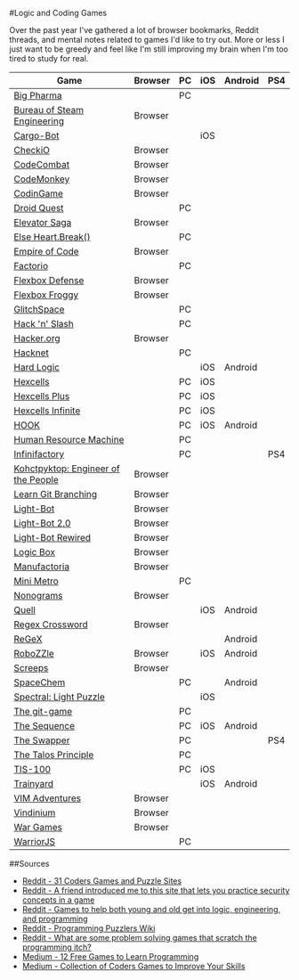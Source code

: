 #Logic and Coding Games

Over the past year I've gathered a lot of browser bookmarks, Reddit threads, and mental notes related to games I'd like to try out. More or less I just want to be greedy and feel like I'm still improving my brain when I'm too tired to study for real. 

<table>
  <thead>
    <tr>
      <th>Game</th>
      <th>Browser</th>
      <th>PC</th>
      <th>iOS</th>
      <th>Android</th>
      <th>PS4</th>
    </tr>
  </thead>
  <tbody>
    <tr>
      <td><a href="http://store.steampowered.com/app/344850/">Big Pharma</a></td>
      <td></td>
      <td>PC</td>
      <td></td>
      <td></td>
      <td></td>
    </tr>
    <tr>
      <td><a href="http://www.zachtronics.com/the-bureau-of-steam-engineering/">Bureau of Steam Engineering</a></td>
      <td>Browser</td>
      <td></td>
      <td></td>
      <td></td>
      <td></td>
    </tr>
    <tr>
      <td><a href="http://twolivesleft.com/CargoBot/">Cargo-Bot</a></td>
      <td></td>
      <td></td>
      <td>iOS</td>
      <td></td>
      <td></td>
    </tr>
    <tr>
      <td><a href="https://checkio.org/">CheckiO</a></td>
      <td>Browser</td>
      <td></td>
      <td></td>
      <td></td>
      <td></td>
    </tr>
    <tr>
      <td><a href="https://codecombat.com/play">CodeCombat</a></td>
      <td>Browser</td>
      <td></td>
      <td></td>
      <td></td>
      <td></td>
    </tr>
    <tr>
      <td><a href="https://www.playcodemonkey.com/">CodeMonkey</a></td>
      <td>Browser</td>
      <td></td>
      <td></td>
      <td></td>
      <td></td>
    </tr>
    <tr>
      <td><a href="https://www.codingame.com/start">CodinGame</a></td>
      <td>Browser</td>
      <td></td>
      <td></td>
      <td></td>
      <td></td>
    </tr>
    <tr>
      <td><a href="https://sites.google.com/site/droidquest/Home/downloads">Droid Quest</a></td>
      <td></td>
      <td>PC</td>
      <td></td>
      <td></td>
      <td></td>
    </tr>
    <tr>
      <td><a href="http://play.elevatorsaga.com/">Elevator Saga</a></td>
      <td>Browser</td>
      <td></td>
      <td></td>
      <td></td>
      <td></td>
    </tr>
    <tr>
      <td><a href="http://elseheartbreak.com/">Else Heart.Break()</a></td>
      <td></td>
      <td>PC</td>
      <td></td>
      <td></td>
      <td></td>
    </tr>
    <tr>
      <td><a href="https://empireofcode.com/">Empire of Code</a></td>
      <td>Browser</td>
      <td></td>
      <td></td>
      <td></td>
      <td></td>
    </tr>
    <tr>
      <td><a href="http://store.steampowered.com/app/427520/">Factorio</a></td>
      <td></td>
      <td>PC</td>
      <td></td>
      <td></td>
      <td></td>
    </tr>
    <tr>
      <td><a href="http://www.flexboxdefense.com/">Flexbox Defense</a></td>
      <td>Browser</td>
      <td></td>
      <td></td>
      <td></td>
      <td></td>
    </tr>
    <tr>
      <td><a href="http://flexboxfroggy.com/">Flexbox Froggy</a></td>
      <td>Browser</td>
      <td></td>
      <td></td>
      <td></td>
      <td></td>
    </tr>
    <tr>
      <td><a href="http://glitchspace.com/">GlitchSpace</a></td>
      <td></td>
      <td>PC</td>
      <td></td>
      <td></td>
      <td></td>
    </tr>
    <tr>
      <td><a href="http://store.steampowered.com/app/246070/">Hack 'n' Slash</a></td>
      <td></td>
      <td>PC</td>
      <td></td>
      <td></td>
      <td></td>
    </tr>
    <tr>
      <td><a href="http://www.hacker.org/">Hacker.org</a></td>
      <td>Browser</td>
      <td></td>
      <td></td>
      <td></td>
      <td></td>
    </tr>
    <tr>
      <td><a href="http://store.steampowered.com/app/365450/">Hacknet</a></td>
      <td></td>
      <td>PC</td>
      <td></td>
      <td></td>
      <td></td>
    </tr>
    <tr>
      <td><a href="http://ombgames.com/?p=10">Hard Logic</a></td>
      <td></td>
      <td></td>
      <td>iOS</td>
      <td>Android</td>
      <td></td>
    </tr>
    <tr>
      <td><a href="http://www.matthewbrowngames.com/hexcells.html">Hexcells</a></td>
      <td></td>
      <td>PC</td>
      <td>iOS</td>
      <td></td>
      <td></td>
    </tr>
    <tr>
      <td><a href="http://www.matthewbrowngames.com/hexcellsplus.html">Hexcells Plus</a></td>
      <td></td>
      <td>PC</td>
      <td>iOS</td>
      <td></td>
      <td></td>
    </tr>
    <tr>
      <td><a href="http://www.matthewbrowngames.com/hexcellsinfinite.html">Hexcells Infinite</a></td>
      <td></td>
      <td>PC</td>
      <td>iOS</td>
      <td></td>
      <td></td>
    </tr>
    <tr>
      <td><a href="http://playthehook.com/">HOOK</a></td>
      <td></td>
      <td>PC</td>
      <td>iOS</td>
      <td>Android</td>
      <td></td>
    </tr>
    <tr>
      <td><a href="http://store.steampowered.com/app/375820/">Human Resource Machine</a></td>
      <td></td>
      <td>PC</td>
      <td></td>
      <td></td>
      <td></td>
    </tr>
    <tr>
      <td><a href="http://www.zachtronics.com/infinifactory/">Infinifactory</a></td>
      <td></td>
      <td>PC</td>
      <td></td>
      <td></td>
      <td>PS4</td>
    </tr>
    <tr>
      <td><a href="http://www.zachtronics.com/kohctpyktop-engineer-of-the-people/">Kohctpyktop: Engineer of the People</a></td>
      <td>Browser</td>
      <td></td>
      <td></td>
      <td></td>
      <td></td>
    </tr>
    <tr>
      <td><a href="http://learngitbranching.js.org/">Learn Git Branching</a></td>
      <td>Browser</td>
      <td></td>
      <td></td>
      <td></td>
      <td></td>
    </tr>
    <tr>
      <td><a href="http://www.kongregate.com/games/Coolio_Niato/light-bot">Light-Bot</a></td>
      <td>Browser</td>
      <td></td>
      <td></td>
      <td></td>
      <td></td>
    </tr>
    <tr>
      <td><a href="http://www.kongregate.com/games/Coolio_Niato/lighbot-2-0">Light-Bot 2.0</a></td>
      <td>Browser</td>
      <td></td>
      <td></td>
      <td></td>
      <td></td>
    </tr>
    <tr>
      <td><a href="http://www.kongregate.com/games/Coolio_Niato/light-bot-rewired">Light-Bot Rewired</a></td>
      <td>Browser</td>
      <td></td>
      <td></td>
      <td></td>
      <td></td>
    </tr>
    <tr>
      <td><a href="https://logicbox.jahooma.com/">Logic Box</a></td>
      <td>Browser</td>
      <td></td>
      <td></td>
      <td></td>
      <td></td>
    </tr>
    <tr>
      <td><a href="http://pleasingfungus.com/Manufactoria/">Manufactoria</a></td>
      <td>Browser</td>
      <td></td>
      <td></td>
      <td></td>
      <td></td>
    </tr>
    <tr>
      <td><a href="http://store.steampowered.com/app/287980/">Mini Metro</a></td>
      <td></td>
      <td>PC</td>
      <td></td>
      <td></td>
      <td></td>
    </tr>
    <tr>
      <td><a href="http://www.puzzle-nonograms.com/">Nonograms</a></td>
      <td>Browser</td>
      <td></td>
      <td></td>
      <td></td>
      <td></td>
    </tr>
    <tr>
      <td><a href="http://www.fallentreegames.com/games/quell/">Quell</a></td>
      <td></td>
      <td></td>
      <td>iOS</td>
      <td>Android</td>
      <td></td>
    </tr>
    <tr>
      <td><a href="https://regexcrossword.com/">Regex Crossword</a></td>
      <td>Browser</td>
      <td></td>
      <td></td>
      <td></td>
      <td></td>
    </tr>
    <tr>
      <td><a href="https://github.com/phikal/ReGeX">ReGeX</a></td>
      <td></td>
      <td></td>
      <td></td>
      <td>Android</td>
      <td></td>
    </tr>
    <tr>
      <td><a href="http://robozzle.com/">RoboZZle</a></td>
      <td>Browser</td>
      <td></td>
      <td>iOS</td>
      <td>Android</td>
      <td></td>
    </tr>
    <tr>
      <td><a href="https://screeps.com/">Screeps</a></td>
      <td>Browser</td>
      <td></td>
      <td></td>
      <td></td>
      <td></td>
    </tr>
    <tr>
      <td><a href="http://www.zachtronics.com/spacechem/">SpaceChem</a></td>
      <td></td>
      <td>PC</td>
      <td></td>
      <td>Android</td>
      <td></td>
    </tr>
    <tr>
      <td><a href="http://www.mxplmr.com/">Spectral: Light Puzzle</a></td>
      <td></td>
      <td></td>
      <td>iOS</td>
      <td></td>
      <td></td>
    </tr>
    <tr>
      <td><a href="https://www.git-game.com/">The git-game</a></td>
      <td></td>
      <td>PC</td>
      <td></td>
      <td></td>
      <td></td>
    </tr>
    <tr>
      <td><a href="http://ombgames.com/?p=5">The Sequence</a></td>
      <td></td>
      <td>PC</td>
      <td>iOS</td>
      <td>Android</td>
      <td></td>
    </tr>
    <tr>
      <td><a href="http://facepalmgames.com/the-swapper/">The Swapper</a></td>
      <td></td>
      <td>PC</td>
      <td></td>
      <td></td>
      <td>PS4</td>
    </tr>
    <tr>
      <td><a href="http://store.steampowered.com/app/257510/?snr=1_5_1100__1100">The Talos Principle</a></td>
      <td></td>
      <td>PC</td>
      <td></td>
      <td></td>
      <td></td>
    </tr>
    <tr>
      <td><a href="http://www.zachtronics.com/tis-100/">TIS-100</a></td>
      <td></td>
      <td>PC</td>
      <td>iOS</td>
      <td></td>
      <td></td>
    </tr>
    <tr>
      <td><a href="http://www.trainyard.ca/">Trainyard</a></td>
      <td></td>
      <td></td>
      <td>iOS</td>
      <td>Android</td>
      <td></td>
    </tr>
    <tr>
      <td><a href="http://vim-adventures.com/">VIM Adventures</a></td>
      <td>Browser</td>
      <td></td>
      <td></td>
      <td></td>
      <td></td>
    </tr>
    <tr>
      <td><a href="http://vindinium.org/">Vindinium</a></td>
      <td>Browser</td>
      <td></td>
      <td></td>
      <td></td>
      <td></td>
    </tr>
    <tr>
      <td><a href="http://overthewire.org/wargames/">War Games</a></td>
      <td>Browser</td>
      <td></td>
      <td></td>
      <td></td>
      <td></td>
    </tr>
    <tr>
      <td><a href="https://github.com/olistic/warriorjs">WarriorJS</a></td>
      <td></td>
      <td>PC</td>
      <td></td>
      <td></td>
      <td></td>
    </tr>
  </tbody>
</table>

##Sources

* [Reddit - 31 Coders Games and Puzzle Sites](https://www.reddit.com/r/learnprogramming/comments/43upct/31_coders_games_and_puzzle_sites/)
* [Reddit - A friend introduced me to this site that lets you practice security concepts in a game](https://www.reddit.com/r/learnprogramming/comments/3p6osw/a_friend_introduced_me_to_this_site_yesterday/)
* [Reddit - Games to help both young and old get into logic, engineering, and programming](https://www.reddit.com/r/learnprogramming/comments/46rmv6/games_to_help_both_young_and_old_get_into_logic/)
* [Reddit - Programming Puzzlers Wiki](https://www.reddit.com/r/ProgrammingPuzzlers/wiki/index)
* [Reddit - What are some problem solving games that scratch the programming itch?](https://www.reddit.com/r/learnprogramming/comments/3vtk96/what_are_some_problem_solving_games_that_scratch/)
* [Medium - 12 Free Games to Learn Programming](https://medium.mybridge.co/12-free-resources-learn-to-code-while-playing-games-f7333043de11#.dgkp2ihra)
* [Medium - Collection of Coders Games to Improve Your Skills](https://medium.com/@ipestov/collection-of-coders-games-to-improve-your-skills-9ea02906d73#.23xou33gm)
